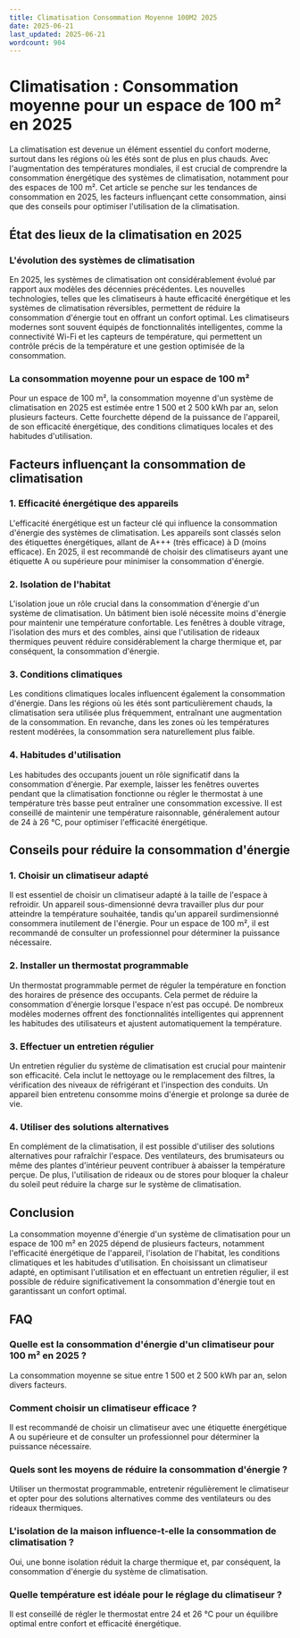 ```yaml
---
title: Climatisation Consommation Moyenne 100M2 2025
date: 2025-06-21
last_updated: 2025-06-21
wordcount: 904
---
```


# Climatisation : Consommation moyenne pour un espace de 100 m² en 2025

La climatisation est devenue un élément essentiel du confort moderne, surtout dans les régions où les étés sont de plus en plus chauds. Avec l'augmentation des températures mondiales, il est crucial de comprendre la consommation énergétique des systèmes de climatisation, notamment pour des espaces de 100 m². Cet article se penche sur les tendances de consommation en 2025, les facteurs influençant cette consommation, ainsi que des conseils pour optimiser l'utilisation de la climatisation.

## État des lieux de la climatisation en 2025

### L'évolution des systèmes de climatisation

En 2025, les systèmes de climatisation ont considérablement évolué par rapport aux modèles des décennies précédentes. Les nouvelles technologies, telles que les climatiseurs à haute efficacité énergétique et les systèmes de climatisation réversibles, permettent de réduire la consommation d'énergie tout en offrant un confort optimal. Les climatiseurs modernes sont souvent équipés de fonctionnalités intelligentes, comme la connectivité Wi-Fi et les capteurs de température, qui permettent un contrôle précis de la température et une gestion optimisée de la consommation.

### La consommation moyenne pour un espace de 100 m²

Pour un espace de 100 m², la consommation moyenne d'un système de climatisation en 2025 est estimée entre 1 500 et 2 500 kWh par an, selon plusieurs facteurs. Cette fourchette dépend de la puissance de l'appareil, de son efficacité énergétique, des conditions climatiques locales et des habitudes d'utilisation.

## Facteurs influençant la consommation de climatisation

### 1. Efficacité énergétique des appareils

L'efficacité énergétique est un facteur clé qui influence la consommation d'énergie des systèmes de climatisation. Les appareils sont classés selon des étiquettes énergétiques, allant de A+++ (très efficace) à D (moins efficace). En 2025, il est recommandé de choisir des climatiseurs ayant une étiquette A ou supérieure pour minimiser la consommation d'énergie.

### 2. Isolation de l'habitat

L'isolation joue un rôle crucial dans la consommation d'énergie d'un système de climatisation. Un bâtiment bien isolé nécessite moins d'énergie pour maintenir une température confortable. Les fenêtres à double vitrage, l'isolation des murs et des combles, ainsi que l'utilisation de rideaux thermiques peuvent réduire considérablement la charge thermique et, par conséquent, la consommation d'énergie.

### 3. Conditions climatiques

Les conditions climatiques locales influencent également la consommation d'énergie. Dans les régions où les étés sont particulièrement chauds, la climatisation sera utilisée plus fréquemment, entraînant une augmentation de la consommation. En revanche, dans les zones où les températures restent modérées, la consommation sera naturellement plus faible.

### 4. Habitudes d'utilisation

Les habitudes des occupants jouent un rôle significatif dans la consommation d'énergie. Par exemple, laisser les fenêtres ouvertes pendant que la climatisation fonctionne ou régler le thermostat à une température très basse peut entraîner une consommation excessive. Il est conseillé de maintenir une température raisonnable, généralement autour de 24 à 26 °C, pour optimiser l'efficacité énergétique.

## Conseils pour réduire la consommation d'énergie

### 1. Choisir un climatiseur adapté

Il est essentiel de choisir un climatiseur adapté à la taille de l'espace à refroidir. Un appareil sous-dimensionné devra travailler plus dur pour atteindre la température souhaitée, tandis qu'un appareil surdimensionné consommera inutilement de l'énergie. Pour un espace de 100 m², il est recommandé de consulter un professionnel pour déterminer la puissance nécessaire.

### 2. Installer un thermostat programmable

Un thermostat programmable permet de réguler la température en fonction des horaires de présence des occupants. Cela permet de réduire la consommation d'énergie lorsque l'espace n'est pas occupé. De nombreux modèles modernes offrent des fonctionnalités intelligentes qui apprennent les habitudes des utilisateurs et ajustent automatiquement la température.

### 3. Effectuer un entretien régulier

Un entretien régulier du système de climatisation est crucial pour maintenir son efficacité. Cela inclut le nettoyage ou le remplacement des filtres, la vérification des niveaux de réfrigérant et l'inspection des conduits. Un appareil bien entretenu consomme moins d'énergie et prolonge sa durée de vie.

### 4. Utiliser des solutions alternatives

En complément de la climatisation, il est possible d'utiliser des solutions alternatives pour rafraîchir l'espace. Des ventilateurs, des brumisateurs ou même des plantes d'intérieur peuvent contribuer à abaisser la température perçue. De plus, l'utilisation de rideaux ou de stores pour bloquer la chaleur du soleil peut réduire la charge sur le système de climatisation.

## Conclusion

La consommation moyenne d'énergie d'un système de climatisation pour un espace de 100 m² en 2025 dépend de plusieurs facteurs, notamment l'efficacité énergétique de l'appareil, l'isolation de l'habitat, les conditions climatiques et les habitudes d'utilisation. En choisissant un climatiseur adapté, en optimisant l'utilisation et en effectuant un entretien régulier, il est possible de réduire significativement la consommation d'énergie tout en garantissant un confort optimal.

## FAQ

### Quelle est la consommation d'énergie d'un climatiseur pour 100 m² en 2025 ?

La consommation moyenne se situe entre 1 500 et 2 500 kWh par an, selon divers facteurs.

### Comment choisir un climatiseur efficace ?

Il est recommandé de choisir un climatiseur avec une étiquette énergétique A ou supérieure et de consulter un professionnel pour déterminer la puissance nécessaire.

### Quels sont les moyens de réduire la consommation d'énergie ?

Utiliser un thermostat programmable, entretenir régulièrement le climatiseur et opter pour des solutions alternatives comme des ventilateurs ou des rideaux thermiques.

### L'isolation de la maison influence-t-elle la consommation de climatisation ?

Oui, une bonne isolation réduit la charge thermique et, par conséquent, la consommation d'énergie du système de climatisation.

### Quelle température est idéale pour le réglage du climatiseur ?

Il est conseillé de régler le thermostat entre 24 et 26 °C pour un équilibre optimal entre confort et efficacité énergétique.